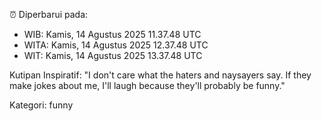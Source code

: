 ⏰ Diperbarui pada:
- WIB: Kamis, 14 Agustus 2025 11.37.48 UTC
- WITA: Kamis, 14 Agustus 2025 12.37.48 UTC
- WIT: Kamis, 14 Agustus 2025 13.37.48 UTC

Kutipan Inspiratif:
"I don't care what the haters and naysayers say. If they make jokes about me, I'll laugh because they'll probably be funny."


Kategori: funny

